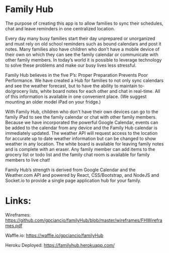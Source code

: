 # Family Hub

The purpose of creating this app is to allow families to sync their schedules, chat and leave reminders in one centralized location.

Every day many busy families start their day unprepared or unorganized and must rely on old school reminders such as bound calendars and post it notes.  Many families also have children who don't have a mobile device of their own on which they can see the family calendar or communicate with other family members.  In today’s world it is possible to leverage technology to solve these problems and make our busy lives less stressful.  

Family Hub believes in the five P’s: Proper Preparation Prevents Poor Performance.  We have created a Hub for families to not only sync calendars and see the weather forecast, but to have the ability to maintain to-do/grocery lists, white board notes for each other and chat in real-time.  All of this information is available in one convenient place. (We suggest mounting an older model iPad on your fridge.)  

With Family Hub, children who don't have their own devices can go to the family iPad to see the family calendar or chat with other family members. Because we have incorporated the powerful Google Calendar, events can be added to the calendar from any device and the Family Hub calendar is immediately updated. The weather API will request access to the location for accurate up to date weather information but can be changed to show weather in any location. The white board is available for leaving family notes and is complete with an eraser. Any family member can add items to the grocery list or todo list and the family chat room is available for family members to live chat!

Family Hub’s strength is derived from Google Calendar and the Weather.com API and powered by React, CSS/Bootstrap, and NodeJS and Socket.io to provide a single page application hub for your family.

# Links:

Wireframes: https://github.com/gpciancio/familyHub/blob/master/wireframes/FHWireframes.pdf

Waffle.io: https://waffle.io/gpciancio/familyHub

Heroku Deployed: https://familyhub.herokuapp.com/
